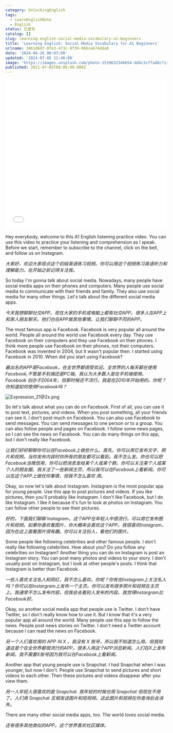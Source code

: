 ```yaml
---
category: UnlockingEnglish
tags:
  - LearnEnglishNote
  - English
status: 已发布
catalog: []
slug: learning-english-social-media-vocabulary-a1-beginners
title: 'Learning English: Social Media Vocabulary for A1 Beginners'
urlname: 3461d6df-0fe3-473c-9f39-96bce674dda8
date: '2024-06-26 00:03:00'
updated: '2024-07-05 12:46:00'
image: 'https://images.unsplash.com/photo-1539632346654-dd4c3cffad8c?ixlib=rb-4.0.3&q=85&fm=jpg&crop=entropy&cs=srgb'
published: 2021-07-05T08:00:00.000Z
---
```


<iframe width="100%" height="468" src="//player.bilibili.com/player.html?bvid=BV1Bx421Q7nU&p=12" scrolling="no" border="0" frameborder="no" framespacing="0" allowfullscreen="true" muted="false"  danmaku="false"> </iframe>


Hey everybody, welcome to this A1 English listening practice video. You can use this video to practice your listening and comprehension as I speak. Before we start, remember to subscribe to the channel, click on the bell, and follow us on Instagram.


_大家好，欢迎大家观点这个初级英语练习视频。你可以用这个视频练习英语听力和理解能力。在开始之前记得关注我。_


So today I'm gonna talk about social media. Nowadays, many people have social media apps on their phones and computers. Many people use social media to communicate with their friends and family. They also use social media for many other things. Let's talk about the different social media apps.


_今天我想聊聊社交APP。现在大家的手机或电脑上都有社交APP。很多人在APP上和家人朋友聊天。他们也在APP做其他事情。让我们聊聊不同的APP。_


The most famous app is Facebook. Facebook is very popular all around the world. People all around the world use Facebook every day. They use Facebook on their computers and they use Facebook on their phones. I think more people use Facebook on their phones, not their computers. Facebook was invented in 2004, but it wasn't popular then. I started using Facebook in 2010. When did you start using Facebook?


_最出名的APP是Facebook，在全世界都很受欢迎。全世界的人每天都在使用Facebook,不管是手机端还是PC端。我认为大多数人是在手机端使用。Facebook 创办于2004年，但那时候还不流行。我是在2010年开始用的。你呢？你知道如何使用Facebook吗？_


![Expression_21@2x.png](https://r2.ithuo.net/elog-image/452978229d01b22e3f49757797e92162.png)


So let's talk about what you can do on Facebook. First of all, you can use it to post text, pictures, and videos. When you post something, all your friends can see it. I don't post much on Facebook. You can also use Facebook to send messages. You can send messages to one person or to a group. You can also follow people and pages on Facebook. I follow some news pages, so I can see the news on Facebook. You can do many things on this app, but I don't really like Facebook.


_让我们好好聊聊你可以在Facebook上做些什么。首先，你可以用它发布文字、照片和视频。当你发布内容时你所有的朋友都可以看到。我不怎么发。你也可以把Facebook当微信用，你可以把消息发给某个人或某个群。你可以关注某个人或某个人的朋友圈。我关注了一些新闻主页，所以我可以在Facebook上看新闻。你可以在这个APP上做任何事情，但我不怎么喜欢 用。_


Okay, so now let's talk about Instagram. Instagram is the most popular app for young people. Use this app to post pictures and videos. If you like pictures, then you'll probably like Instagram. I don't like Facebook, but I do like Instagram. I like it because it's fun to look at photos on Instagram. You can follow other people to see their pictures.


_好的，下面我们聊聊 Instagram。这个APP在年轻人中很流行。可以用它发布图片和视频。如果你喜欢看图片，你大概率会喜欢这个APP。我很喜欢Instagram，因为在这上面看图片很有趣。你可以关注别人，看他们的图片。_


Some people like following celebrities and other famous people. I don't really like following celebrities. How about you? Do you follow any celebrities on Instagram? Another thing you can do on Instagram is post an Instagram story. You can post many photos and videos to your story. I don't usually post on Instagram, but I look at other people's posts. I think that Instagram is better than Facebook.


_一些人喜欢关注名人和网红，我不怎么喜欢。你呢？你有在Instagram上关注名人吗？你可以在Instargram上发布一个主页。你可以发布很多照片和视频在主页上。我通常不怎么发布内容，但我会去看别人发布的内容。我觉得Instargram比Facebook好。_


Okay, so another social media app that people use is Twitter. I don't have Twitter, so I don't really know how to use it. But I know that it's a very popular app all around the world. Many people use this app to follow the news. People post news stories on Twitter. I don't need a Twitter account because I can read the news on Facebook.


_另一个人们喜欢用的 APP 叫 X 。我没有 X 账号，所以我不知道怎么用。但我知道这是个在全世界都很流行的APP。很多人用这个APP浏览新闻。人们在X上发布新闻。我不需要X账号因为我可以在Facebook上看新闻。_


Another app that young people use is Snapchat. I had Snapchat when I was younger, but now I don't. People use Snapchat to send pictures and short videos to each other. Then these pictures and videos disappear after you view them.


_另一人年轻人很喜欢的是 Snapchat. 我年轻的时候也用 Snapchat 但现在不用了。人们用 Snapchat 互相发送图片和短视频。这此图片和视频在你查询后会消失。_


There are many other social media apps, too. The world loves social media.


_还有很多其他类似的APP。这个世界喜欢社区媒体。_

